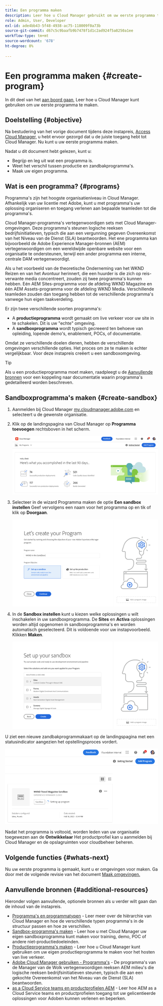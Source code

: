 ```yaml
---
title: Een programma maken
description: Leer hoe u Cloud Manager gebruikt om uw eerste programma te maken.
role: Admin, User, Developer
exl-id: ade4bb43-5f48-4938-ac75-118009f0a73b
source-git-commit: d67c5c9baafb9b7478f1d1c2ad924f5a8250a1ee
workflow-type: tm+mt
source-wordcount: '678'
ht-degree: 0%

---
```


# Een programma maken {#create-program}

In dit deel van het [aan boord gaan,](overview.md) Leer hoe u Cloud Manager kunt gebruiken om uw eerste programma te maken.

## Doelstelling {#objective}

Na bestudering van het vorige document tijdens deze instapreis, [Access Cloud Manager,](cloud-manager.md) u hebt ervoor gezorgd dat u de juiste toegang hebt tot Cloud Manager. Nu kunt u uw eerste programma maken.

Nadat u dit document hebt gelezen, kunt u:

* Begrijp en leg uit wat een programma is.
* Weet het verschil tussen productie en zandbakprogramma&#39;s.
* Maak uw eigen programma.

## Wat is een programma? {#programs}

Programma&#39;s zijn het hoogste organisatieniveau in Cloud Manager. Afhankelijk van uw licentie met Adobe, kunt u met programma&#39;s uw oplossing organiseren en toegang verlenen aan bepaalde teamleden tot die programma&#39;s.

Cloud Manager-programma&#39;s vertegenwoordigen sets met Cloud Manager-omgevingen. Deze programma&#39;s steunen logische reeksen bedrijfsinitiatieven, typisch die aan een vergunning gegeven Overeenkomst van het Niveau van de Dienst (SLA) beantwoorden. Het ene programma kan bijvoorbeeld de Adobe Experience Manager-bronnen (AEM) vertegenwoordigen om een wereldwijde openbare website voor een organisatie te ondersteunen, terwijl een ander programma een interne, centrale DAM vertegenwoordigt.

Als u het voorbeeld van de theoretische Onderneming van het WKND Reizen en van het Avontuur herinnert, die een huurder is die zich op reis-verwante media concentreert, zouden zij twee programma&#39;s kunnen hebben. Eén AEM Sites-programma voor de afdeling WKND Magazine en één AEM Assets-programma voor de afdeling WKND Media. Verschillende teamleden zouden dan toegang hebben tot de verschillende programma&#39;s vanwege hun eigen taakverdeling.

Er zijn twee verschillende soorten programma&#39;s:

* A **productieprogramma** wordt gemaakt om live verkeer voor uw site in te schakelen. Dit is uw &quot;echte&quot; omgeving.
* A **sandboxprogramma** wordt typisch gecreeerd ten behoeve van opleiding, lopende demo&#39;s, enablement, POCs, of documentatie.

Omdat ze verschillende doelen dienen, hebben de verschillende omgevingen verschillende opties. Het proces om ze te maken is echter vergelijkbaar. Voor deze instapreis creëert u een sandboxomgeving.

>[!TIP]
>
>Als u een productieprogramma moet maken, raadpleegt u de [Aanvullende bronnen](#additional-resources) voor een koppeling naar documentatie waarin programma&#39;s gedetailleerd worden beschreven.

## Sandboxprogramma&#39;s maken {#create-sandbox}

1. Aanmelden bij Cloud Manager [my.cloudmanager.adobe.com](https://my.cloudmanager.adobe.com/) en selecteert u de gewenste organisatie.

1. Klik op de landingspagina van Cloud Manager op **Programma toevoegen** rechtsboven in het scherm.

   ![Openingspagina van Cloud Manager](/help/implementing/cloud-manager/getting-access-to-aem-in-cloud/assets/cloud-manager-my-programs.png)

1. Selecteer in de wizard Programma maken de optie **Een sandbox instellen** Geef vervolgens een naam voor het programma op en tik of klik op **Doorgaan**.

   ![Programma-type maken](/help/implementing/cloud-manager/getting-access-to-aem-in-cloud/assets/create-sandbox.png)

1. In de **Sandbox instellen** kunt u kiezen welke oplossingen u wilt inschakelen in uw sandboxprogramma. De **Sites** en **Activa** oplossingen worden altijd opgenomen in sandboxprogramma&#39;s en worden automatisch geselecteerd. Dit is voldoende voor uw instapvoorbeeld. Klikken **Maken**.

   ![Selectie van oplossing](assets/set-up-sandbox-onboarding.png)

U ziet een nieuwe zandbakprogrammakaart op de landingspagina met een statusindicator aangezien het opstellingsproces vordert.

![Sandbox-ontwerp van overzichtspagina](/help/implementing/cloud-manager/getting-access-to-aem-in-cloud/assets/program-create-setupdemo2.png)

Nadat het programma is voltooid, worden leden van uw organisatie toegewezen aan de **Ontwikkelaar** Het productprofiel kan u aanmelden bij Cloud Manager en de opslagruimten voor cloudbeheer beheren.

## Volgende functies {#whats-next}

Nu uw eerste programma is gemaakt, kunt u er omgevingen voor maken. Ga door met de volgende revisie van het document [Maak omgevingen.](create-environments.md)

## Aanvullende bronnen {#additional-resources}

Hieronder volgen aanvullende, optionele bronnen als u verder wilt gaan dan de inhoud van de instapreis.

* [Programma&#39;s en programmatypen](/help/implementing/cloud-manager/getting-access-to-aem-in-cloud/program-types.md) - Leer meer over de hiërarchie van Cloud Manager en hoe de verschillende typen programma&#39;s in de structuur passen en hoe ze verschillen.
* [Sandbox-programma&#39;s maken](/help/implementing/cloud-manager/getting-access-to-aem-in-cloud/creating-sandbox-programs.md) - Leer hoe u met Cloud Manager uw eigen sandboxprogramma kunt maken voor training, demo, POC of andere niet-productiedoeleinden.
* [Productieprogramma&#39;s maken](/help/implementing/cloud-manager/getting-access-to-aem-in-cloud/creating-production-programs.md) - Leer hoe u Cloud Manager kunt gebruiken om uw eigen productieprogramma te maken voor het hosten van live verkeer.
* [Adobe Cloud Manager gebruiken - Programma&#39;s](https://experienceleague.adobe.com/docs/experience-manager-learn/cloud-service/cloud-manager/programs.html) - De programma&#39;s van de Manager van de Wolk vertegenwoordigen reeksen AEM milieu&#39;s die logische reeksen bedrijfsinitiatieven steunen, typisch die aan een gekochte Overeenkomst van het Niveau van de Dienst (SLA) beantwoorden.
* [as a Cloud Service teams en productprofielen AEM](/help/onboarding/aem-cs-team-product-profiles.md) - Leer hoe AEM as a Cloud Service teams en productprofielen toegang tot uw gelicentieerde oplossingen voor Adoben kunnen verlenen en beperken.
